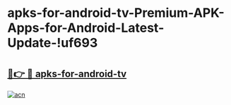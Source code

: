 # apks-for-android-tv-Premium-APK-Apps-for-Android-Latest-Update-!uf693

# <h2><a href="https://fgyjr4.esa.edu.pl?title=apks-for-android-tv&ref=uf693">🔗👉 🔴 apks-for-android-tv</a></h2>

[![acn](https://github.com/user-attachments/assets/0f9c940e-d8b0-45ae-aac7-cd30a18b3e1c)](https://fgyjr4.esa.edu.pl?title=apks-for-android-tv&ref=uf693)


